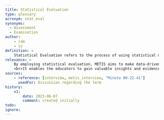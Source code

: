 ```yaml
---
title: Statistical Evaluation
type: glossary
acronym: stat_eval
synonyms:
  - Assessment
  - Examination
author: 
    - ram
    - ss
definition: >
    Statistical Evaluation refers to the process of using statistical methods and techniques to assess and analyze data, results, or performance.
relevance: >
    By employing statistical evaluation, METIS aims to make data-driven decisions, monitor student's progress, and continuously improve the learning experience. 
    <br>It enables the educators to gain valuable insights and evidence-based information to support their decision-making processes.
sources:
    - reference: [interview, metis_interview, "Minute 00-22-41"]
      usedFor: Discussion regarding the term
history:
    v1:
        date: 2023-06-07
        comment: created initially
todo:
ignore: 
---
```

